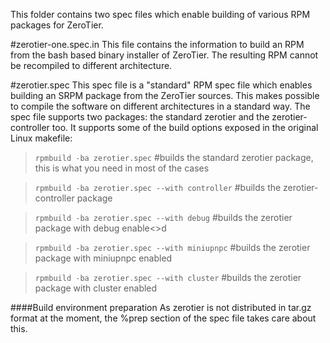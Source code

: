 This folder contains two spec files which enable building of various RPM packages for ZeroTier.

#zerotier-one.spec.in
This file contains the information to build an RPM from the bash based binary installer of ZeroTier. The resulting RPM cannot be recompiled to different architecture.

#zerotier.spec
This spec file is a "standard" RPM spec file which enables building an SRPM package from the ZeroTier sources. This makes possible to compile the software on different architectures in a standard way. The spec file supports two packages: the standard zerotier and the zerotier-controller too. It supports some of the build options exposed in the original Linux makefile:

> `rpmbuild -ba zerotier.spec` #builds the standard zerotier package, this is what you need in most of the cases

> `rpmbuild -ba zerotier.spec --with controller` #builds the zerotier-controller package

> `rpmbuild -ba zerotier.spec --with debug` #builds the zerotier package with debug enable<>d

> `rpmbuild -ba zerotier.spec --with miniupnpc` #builds the zerotier package with miniupnpc enabled

> `rpmbuild -ba zerotier.spec --with cluster` #builds the zerotier package with cluster enabled


####Build environment preparation
As zerotier is not distributed in tar.gz format at the moment, the %prep section of the spec file takes care about this.



